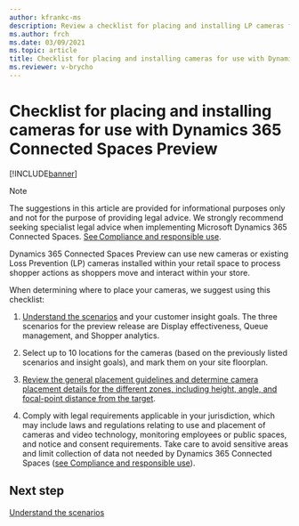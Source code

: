 ```yaml
---
author: kfrankc-ms
description: Review a checklist for placing and installing LP cameras for use with Dynamics 365 Connected Spaces Preview.
ms.author: frch
ms.date: 03/09/2021
ms.topic: article
title: Checklist for placing and installing cameras for use with Dynamics 365 Connected Spaces Preview
ms.reviewer: v-brycho
---
```


# Checklist for placing and installing cameras for use with Dynamics 365 Connected Spaces Preview

[!INCLUDE[banner](includes/banner.md)]

> [!NOTE]
> The suggestions in this article are provided for informational purposes only and not for the purpose of providing legal advice. We strongly recommend seeking specialist legal advice when implementing Microsoft Dynamics 365 Connected Spaces. [See Compliance and responsible use](compliance.md).

Dynamics 365 Connected Spaces Preview can use new cameras or existing Loss Prevention (LP) cameras installed within your retail space to process shopper actions as shoppers move and interact within your store.

When determining where to place your cameras, we suggest using this checklist:

1. [Understand the scenarios](camera-placement-general.md) and your customer insight goals. The three scenarios for the preview release are Display effectiveness, Queue management, and Shopper analytics.

2. Select up to 10 locations for the cameras (based on the previously listed scenarios and insight goals), and mark them on your site floorplan.

3. [Review the general placement guidelines and determine camera placement details for the different zones, including height, angle, and focal-point distance from the target](camera-placement-recommendations.md).

4. Comply with legal requirements applicable in your jurisdiction, which may include laws and regulations relating to use and placement of cameras and video technology, monitoring employees or public spaces, and notice and consent requirements. Take care to avoid sensitive areas and limit collection of data not needed by Dynamics 365 Connected Spaces ([see Compliance and responsible use](compliance.md)).

## Next step

[Understand the scenarios](camera-placement-general.md)
